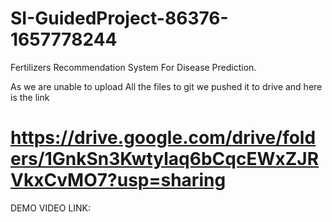 # SI-GuidedProject-86376-1657778244
Fertilizers Recommendation System For Disease Prediction.


As we are unable to upload All the files to git we pushed it to drive and here is the link
# https://drive.google.com/drive/folders/1GnkSn3Kwtylaq6bCqcEWxZJRVkxCvMO7?usp=sharing

DEMO VIDEO LINK:
